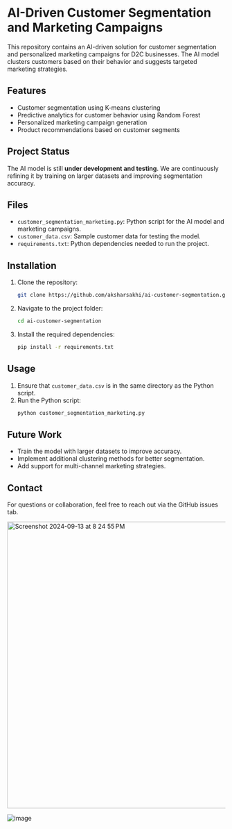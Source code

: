 # AI-Driven Customer Segmentation and Marketing Campaigns

This repository contains an AI-driven solution for customer segmentation and personalized marketing campaigns for D2C businesses. The AI model clusters customers based on their behavior and suggests targeted marketing strategies.

## Features
- Customer segmentation using K-means clustering
- Predictive analytics for customer behavior using Random Forest
- Personalized marketing campaign generation
- Product recommendations based on customer segments

## Project Status
The AI model is still **under development and testing**. We are continuously refining it by training on larger datasets and improving segmentation accuracy.

## Files
- `customer_segmentation_marketing.py`: Python script for the AI model and marketing campaigns.
- `customer_data.csv`: Sample customer data for testing the model.
- `requirements.txt`: Python dependencies needed to run the project.

## Installation

1. Clone the repository:
    ```bash
    git clone https://github.com/aksharsakhi/ai-customer-segmentation.git
    ```
2. Navigate to the project folder:
    ```bash
    cd ai-customer-segmentation
    ```

3. Install the required dependencies:
    ```bash
    pip install -r requirements.txt
    ```

## Usage
1. Ensure that `customer_data.csv` is in the same directory as the Python script.
2. Run the Python script:
    ```bash
    python customer_segmentation_marketing.py
    ```

## Future Work
- Train the model with larger datasets to improve accuracy.
- Implement additional clustering methods for better segmentation.
- Add support for multi-channel marketing strategies.


## Contact
For questions or collaboration, feel free to reach out via the GitHub issues tab.


 <img width="660" alt="Screenshot 2024-09-13 at 8 24 55 PM" src="https://github.com/user-attachments/assets/b0351f2f-52ca-41c6-8069-4bb2db914135">

![image](https://github.com/user-attachments/assets/8c7f4738-d171-4667-b1e7-0aa1deccd23f)
